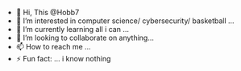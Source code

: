 - 👋 Hi, This @Hobb7
- 👀 I’m interested in computer science/ cybersecurity/ basketball ...
- 🌱 I’m currently learning all i can ...
- 💞️ I’m looking to collaborate on anything...
- 📫 How to reach me ...
- ⚡ Fun fact: ... i know nothing

